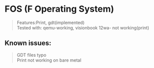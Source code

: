 # FOS (F Operating System)

>Features:Print, gdt(implemented)  
>Tested with: qemu-working, visionbook 12wa- not working(print)

## Known issues:
> GDT files typo  
> Print not working on bare metal
